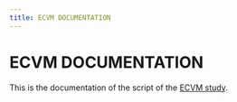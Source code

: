 ```yaml
---
title: ECVM DOCUMENTATION
---
```


# ECVM DOCUMENTATION


This is the documentation of the script of the [ECVM study](https://www.encepp.eu/encepp/viewResource.htm?id=44372). 
